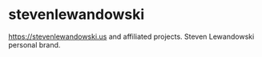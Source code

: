 # stevenlewandowski
https://stevenlewandowski.us and affiliated projects. Steven Lewandowski personal brand.
